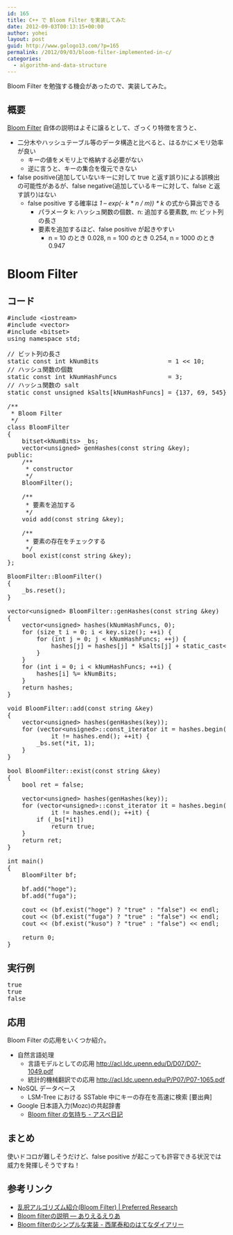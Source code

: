 ```yaml
---
id: 165
title: C++ で Bloom Filter を実装してみた
date: 2012-09-03T00:13:15+00:00
author: yohei
layout: post
guid: http://www.gologo13.com/?p=165
permalink: /2012/09/03/bloom-filter-implemented-in-c/
categories:
  - algorithm-and-data-structure
---
```

Bloom Filter を勉強する機会があったので、実装してみた。

## 概要

[Bloom Filter](http://ja.wikipedia.org/wiki/%E3%83%96%E3%83%AB%E3%83%BC%E3%83%A0%E3%83%95%E3%82%A3%E3%83%AB%E3%82%BF "ブルームフィルタ - Wikipedia") 自体の説明はよそに譲るとして、ざっくり特徴を言うと、

  * 二分木やハッシュテーブル等のデータ構造と比べると、はるかにメモリ効率が良い 
      * キーの値をメモリ上で格納する必要がない
      * 逆に言うと、キーの集合を復元できない
  * false positive(追加していないキーに対して true と返す誤り)による誤検出の可能性があるが、false negative(追加しているキーに対して、false と返す誤り)はない 
      * false positive する確率は _1 &#8211; exp(- k \* n / m)) \* k_ の式から算出できる 
          * パラメータ k: ハッシュ関数の個数、n: 追加する要素数, m: ビット列の長さ
          * 要素を追加するほど、false positive が起きやすい 
              * n = 10 のとき 0.028, n = 100 のとき 0.254, n = 1000 のとき 0.947

# Bloom Filter

## コード

<pre class="brush: c++">#include &lt;iostream>
#include &lt;vector>
#include &lt;bitset>
using namespace std;

// ビット列の長さ
static const int kNumBits                   = 1 &lt;&lt; 10;
// ハッシュ関数の個数
static const int kNumHashFuncs              = 3;
// ハッシュ関数の salt
static const unsigned kSalts[kNumHashFuncs] = {137, 69, 545};

/**
 * Bloom Filter
 */
class BloomFilter
{
    bitset&lt;kNumBits> _bs;
    vector&lt;unsigned> genHashes(const string &#038;key);
public:
    /**
     * constructor
     */
    BloomFilter();

    /**
     * 要素を追加する
     */
    void add(const string &#038;key);

    /**
     * 要素の存在をチェックする
     */
    bool exist(const string &#038;key);
};

BloomFilter::BloomFilter()
{
    _bs.reset();
}

vector&lt;unsigned> BloomFilter::genHashes(const string &#038;key)
{
    vector&lt;unsigned> hashes(kNumHashFuncs, 0);
    for (size_t i = 0; i &lt; key.size(); ++i) {
        for (int j = 0; j &lt; kNumHashFuncs; ++j) {
            hashes[j] = hashes[j] * kSalts[j] + static_cast&lt;unsigned>(key[i]);
        }
    }
    for (int i = 0; i &lt; kNumHashFuncs; ++i) {
        hashes[i] %= kNumBits;
    }
    return hashes;
}

void BloomFilter::add(const string &#038;key)
{
    vector&lt;unsigned> hashes(genHashes(key));
    for (vector&lt;unsigned>::const_iterator it = hashes.begin(); 
            it != hashes.end(); ++it) {
        _bs.set(*it, 1);
    }
}

bool BloomFilter::exist(const string &#038;key)
{
    bool ret = false;

    vector&lt;unsigned> hashes(genHashes(key));
    for (vector&lt;unsigned>::const_iterator it = hashes.begin(); 
            it != hashes.end(); ++it) {
        if (_bs[*it])
            return true;
    }
    return ret;
}

int main()
{
    BloomFilter bf;

    bf.add("hoge");
    bf.add("fuga");

    cout &lt;&lt; (bf.exist("hoge") ? "true" : "false") &lt;&lt; endl;
    cout &lt;&lt; (bf.exist("fuga") ? "true" : "false") &lt;&lt; endl;
    cout &lt;&lt; (bf.exist("kuso") ? "true" : "false") &lt;&lt; endl;

    return 0;
}
</pre>

## 実行例

<pre class="brush: shell">true
true
false
</pre>

## 応用

Bloom Filter の応用をいくつか紹介。

  * 自然言語処理 
      * 言語モデルとしての応用 <http://acl.ldc.upenn.edu/D/D07/D07-1049.pdf>
      * 統計的機械翻訳での応用 <http://acl.ldc.upenn.edu/P/P07/P07-1065.pdf>
  * NoSQL データベース 
      * LSM-Tree における SSTable 中にキーの存在を高速に検索 [要出典]
  * Google 日本語入力(Mozc)の共起辞書 
      * [Bloom filter の気持ち - アスペ日記](http://d.hatena.ne.jp/takeda25/20110509/1304948935 "Bloom filter の気持ち - アスペ日記")

## まとめ

使いドコロが難しそうだけど、false positive が起こっても許容できる状況では威力を発揮しそうですね！

## 参考リンク

  * [乱択アルゴリズム紹介(Bloom Filter) | Preferred Research](http://research.preferred.jp/2011/03/bloom-filter/ "乱択アルゴリズム紹介(Bloom Filter) | Preferred Research")
  * [Bloom filterの説明 — ありえるえりあ](http://dev.ariel-networks.com/column/tech/boom_filter/ "Bloom filterの説明 — ありえるえりあ")
  * [Bloom filterのシンプルな実装 - 西尾泰和のはてなダイアリー](http://d.hatena.ne.jp/nishiohirokazu/20080213/1202912207 "Bloom filterのシンプルな実装 - 西尾泰和のはてなダイアリー")